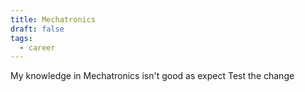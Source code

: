 ```yaml
---
title: Mechatronics
draft: false
tags:
  - career
---
```

My knowledge in Mechatronics isn't good as expect Test the change

